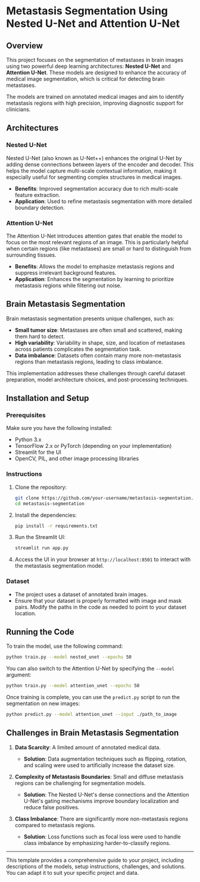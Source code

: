

# Metastasis Segmentation Using Nested U-Net and Attention U-Net

## Overview
This project focuses on the segmentation of metastases in brain images using two powerful deep learning architectures: **Nested U-Net** and **Attention U-Net**. These models are designed to enhance the accuracy of medical image segmentation, which is critical for detecting brain metastases. 

The models are trained on annotated medical images and aim to identify metastasis regions with high precision, improving diagnostic support for clinicians.

## Architectures
### Nested U-Net
Nested U-Net (also known as U-Net++) enhances the original U-Net by adding dense connections between layers of the encoder and decoder. This helps the model capture multi-scale contextual information, making it especially useful for segmenting complex structures in medical images.

- **Benefits**: Improved segmentation accuracy due to rich multi-scale feature extraction.
- **Application**: Used to refine metastasis segmentation with more detailed boundary detection.

### Attention U-Net
The Attention U-Net introduces attention gates that enable the model to focus on the most relevant regions of an image. This is particularly helpful when certain regions (like metastases) are small or hard to distinguish from surrounding tissues.

- **Benefits**: Allows the model to emphasize metastasis regions and suppress irrelevant background features.
- **Application**: Enhances the segmentation by learning to prioritize metastasis regions while filtering out noise.

## Brain Metastasis Segmentation
Brain metastasis segmentation presents unique challenges, such as:

- **Small tumor size**: Metastases are often small and scattered, making them hard to detect.
- **High variability**: Variability in shape, size, and location of metastases across patients complicates the segmentation task.
- **Data imbalance**: Datasets often contain many more non-metastasis regions than metastasis regions, leading to class imbalance.

This implementation addresses these challenges through careful dataset preparation, model architecture choices, and post-processing techniques.

## Installation and Setup

### Prerequisites
Make sure you have the following installed:

- Python 3.x
- TensorFlow 2.x or PyTorch (depending on your implementation)
- Streamlit for the UI
- OpenCV, PIL, and other image processing libraries

### Instructions
1. Clone the repository:
   ```bash
   git clone https://github.com/your-username/metastasis-segmentation.git
   cd metastasis-segmentation
   ```

2. Install the dependencies:
   ```bash
   pip install -r requirements.txt
   ```

3. Run the Streamlit UI:
   ```bash
   streamlit run app.py
   ```

4. Access the UI in your browser at `http://localhost:8501` to interact with the metastasis segmentation model.

### Dataset
- The project uses a dataset of annotated brain images.
- Ensure that your dataset is properly formatted with image and mask pairs. Modify the paths in the code as needed to point to your dataset location.

## Running the Code
To train the model, use the following command:
```bash
python train.py --model nested_unet --epochs 50
```
You can also switch to the Attention U-Net by specifying the `--model` argument:
```bash
python train.py --model attention_unet --epochs 50
```

Once training is complete, you can use the `predict.py` script to run the segmentation on new images:
```bash
python predict.py --model attention_unet --input ./path_to_image
```


## Challenges in Brain Metastasis Segmentation
1. **Data Scarcity**: A limited amount of annotated medical data.
   - **Solution**: Data augmentation techniques such as flipping, rotation, and scaling were used to artificially increase the dataset size.

2. **Complexity of Metastasis Boundaries**: Small and diffuse metastasis regions can be challenging for segmentation models.
   - **Solution**: The Nested U-Net's dense connections and the Attention U-Net's gating mechanisms improve boundary localization and reduce false positives.

3. **Class Imbalance**: There are significantly more non-metastasis regions compared to metastasis regions.
   - **Solution**: Loss functions such as focal loss were used to handle class imbalance by emphasizing harder-to-classify regions.



---

This template provides a comprehensive guide to your project, including descriptions of the models, setup instructions, challenges, and solutions. You can adapt it to suit your specific project and data.
